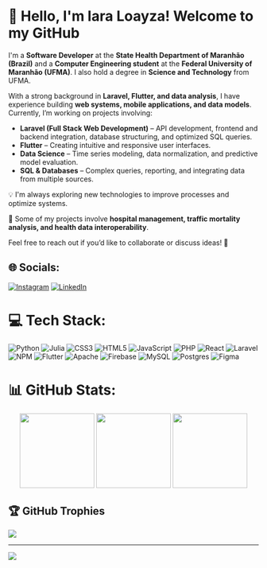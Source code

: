# 👋 Hello, I'm Iara Loayza! Welcome to my GitHub  

I'm a **Software Developer** at the **State Health Department of Maranhão (Brazil)** and a **Computer Engineering student** at the **Federal University of Maranhão (UFMA)**. I also hold a degree in **Science and Technology** from UFMA.  

With a strong background in **Laravel, Flutter, and data analysis**, I have experience building **web systems, mobile applications, and data models**. Currently, I’m working on projects involving:  

- **Laravel (Full Stack Web Development)** – API development, frontend and backend integration, database structuring, and optimized SQL queries.  
- **Flutter** – Creating intuitive and responsive user interfaces.  
- **Data Science** – Time series modeling, data normalization, and predictive model evaluation.  
- **SQL & Databases** – Complex queries, reporting, and integrating data from multiple sources.  

💡 I'm always exploring new technologies to improve processes and optimize systems.  

📌 Some of my projects involve **hospital management, traffic mortality analysis, and health data interoperability**.  

Feel free to reach out if you’d like to collaborate or discuss ideas! 🚀


## 🌐 Socials:
[![Instagram](https://img.shields.io/badge/Instagram-%23E4405F.svg?logo=Instagram&logoColor=white)](https://instagram.com/iaraloayzac) [![LinkedIn](https://img.shields.io/badge/LinkedIn-%230077B5.svg?logo=linkedin&logoColor=white)](https://linkedin.com/in/ana-iara-loayza-costa-8b0886278) 

# 💻 Tech Stack:
![Python](https://img.shields.io/badge/python-3670A0?style=for-the-badge&logo=python&logoColor=ffdd54) ![Julia](https://img.shields.io/badge/-Julia-9558B2?style=for-the-badge&logo=julia&logoColor=white) ![CSS3](https://img.shields.io/badge/css3-%231572B6.svg?style=for-the-badge&logo=css3&logoColor=white) ![HTML5](https://img.shields.io/badge/html5-%23E34F26.svg?style=for-the-badge&logo=html5&logoColor=white) ![JavaScript](https://img.shields.io/badge/javascript-%23323330.svg?style=for-the-badge&logo=javascript&logoColor=%23F7DF1E) ![PHP](https://img.shields.io/badge/php-%23777BB4.svg?style=for-the-badge&logo=php&logoColor=white) ![React](https://img.shields.io/badge/react-%2320232a.svg?style=for-the-badge&logo=react&logoColor=%2361DAFB) ![Laravel](https://img.shields.io/badge/laravel-%23FF2D20.svg?style=for-the-badge&logo=laravel&logoColor=white) ![NPM](https://img.shields.io/badge/NPM-%23CB3837.svg?style=for-the-badge&logo=npm&logoColor=white) ![Flutter](https://img.shields.io/badge/Flutter-%2302569B.svg?style=for-the-badge&logo=Flutter&logoColor=white) ![Apache](https://img.shields.io/badge/apache-%23D42029.svg?style=for-the-badge&logo=apache&logoColor=white) ![Firebase](https://img.shields.io/badge/firebase-a08021?style=for-the-badge&logo=firebase&logoColor=ffcd34) ![MySQL](https://img.shields.io/badge/mysql-4479A1.svg?style=for-the-badge&logo=mysql&logoColor=white) ![Postgres](https://img.shields.io/badge/postgres-%23316192.svg?style=for-the-badge&logo=postgresql&logoColor=white) ![Figma](https://img.shields.io/badge/figma-%23F24E1E.svg?style=for-the-badge&logo=figma&logoColor=white)

# 📊 GitHub Stats:
<div align="center">
  <img src="https://github-readme-stats.vercel.app/api?username=iaraloayza&show_icons=true&theme=aura&hide_border=false&include_all_commits=true&count_private=true" height="150" />
  <img src="https://nirzak-streak-stats.vercel.app/?user=iaraloayza&theme=aura&hide_border=false" height="150" />
  <img src="https://github-readme-stats.vercel.app/api/top-langs/?username=iaraloayza&theme=aura&hide_border=false&include_all_commits=true&count_private=true&layout=compact" height="150" />
</div>

## 🏆 GitHub Trophies
![](https://github-profile-trophy.vercel.app/?username=iaraloayza&theme=radical&no-frame=false&no-bg=false&margin-w=4)

---
[![](https://visitcount.itsvg.in/api?id=iaraloayza&icon=0&color=10)](https://visitcount.itsvg.in)
